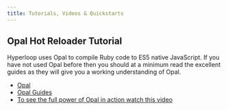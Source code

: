 ```yaml
---
title: Tutorials, Videos & Quickstarts
---
```


## <span class="bigfirstletter">O</span>pal Hot Reloader Tutorial

Hyperloop uses Opal to compile Ruby code to ES5 native JavaScript. If you have not used Opal before then you should at a minimum read the excellent guides as they will give you a working understanding of Opal.

+ [Opal](http://opalrb.com/)
+ [Opal Guides](http://opalrb.com/docs/guides/v0.9.2/index.html)
+ [To see the full power of Opal in action watch this video](https://www.youtube.com/watch?v=vhIrrlcWphU)